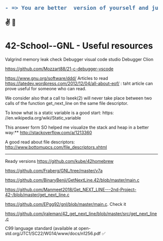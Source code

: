 
<h2>

```diff
- => You are better  version of yourself and just do it!
```
:v: :raised_hands: 
</h2>

# 42-School--GNL - Useful resources
Valgrind memory leak check
Debugger visual code studio
Debugger Clion

https://github.com/Mozzart88/21-c-debugger-vscode

https://www.gnu.org/software/ddd/
Articles to read
https://latedev.wordpress.com/2012/12/04/all-about-eof/ : taht
article can prove useful for someone who can read.

We consider also that a call to lseek(2) will never take place between two calls of
the function get_next_line on the same file descriptor.

To know what is a static variable is a good start: https:
//en.wikipedia.org/wiki/Static_variable

This answer form SO helped me visualize the stack and heap in a better way:** http://stackoverflow.com/a/1213360

A good read about file descriptors: http://www.bottomupcs.com/file_descriptors.xhtml

****

Ready versions
https://github.com/kube/42homebrew

https://github.com/Fraberg/GNL/tree/master/v7a

https://github.com/BinaryBenji/GetNextLine.42/blob/master/main.c

https://github.com/Manmeet2018/Get_NEXT_LINE---2nd-Project-42-/blob/master/get_next_line.c

https://github.com/EPgg92/gnl/blob/master/main.c. Check it

https://github.com/jraleman/42_get_next_line/blob/master/src/get_next_line.c

C99 language standard (available at open-std.org/JTC1/SC22/WG14/www/docs/n1256.pdf ✅
